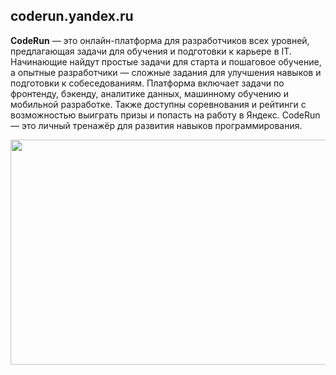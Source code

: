 ##  coderun.yandex.ru 

**CodeRun** — это онлайн-платформа для разработчиков всех уровней, предлагающая задачи для обучения и подготовки к карьере в IT. Начинающие найдут простые задачи для старта и пошаговое обучение, а опытные разработчики — сложные задания для улучшения навыков и подготовки к собеседованиям. Платформа включает задачи по фронтенду, бэкенду, аналитике данных, машинному обучению и мобильной разработке. Также доступны соревнования и рейтинги с возможностью выиграть призы и попасть на работу в Яндекс. CodeRun — это личный тренажёр для развития навыков программирования.


<img src="[[https://encrypted-tbn0.gstatic.com/images?q=tbn:ANd9GcQKbLPH9H5zdepNauIRb4Gof3KWaruKD5iiSQ&s](https://www.hse.ru/data/2024/05/03/2135132363/3pic1%20(1).png](https://img.freepik.com/free-vector/laptop-with-program-code-isometric-icon-software-development-programming-applications-dark-neon_39422-971.jpg?semt=ais_hybrid&w=740))" width="640" height="360">
